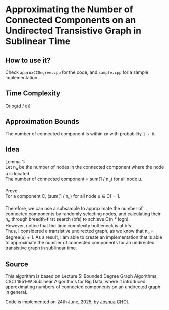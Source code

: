 # Approximating the Number of Connected Components on an Undirected Transistive Graph in Sublinear Time

## How to use it?
Check `approxCCDegree.cpp` for the code, and `sample.cpp` for a sample implementation.

## Time Complexity
O(log(d / ε))

## Approximation Bounds
The number of connected component is within `εn` with probability `1 - δ`.

## Idea
Lemma 1:<br>
Let n<sub>u</sub> be the number of nodes in the connected component where the node u is located.<br>
The number of connected component = sum(1 / n<sub>u</sub>) for all node u.<br><br>
Prove:<br>
For a component C, (sum(1 / n<sub>u</sub>) for all node u ∈ C) = 1.<br><br>
Therefore, we can use a subsample to approximate the number of connected components by randomly selecting nodes, and calculating their n<sub>u</sub> through breadth-first search (bfs) to achieve O(n * logn).<br>
However, notice that the time complexity bottleneck is at bfs.<br>
Thus, I considered a transistive undirected graph, as we know that n<sub>u</sub> = degree(u) + 1. As a result, I am able to create an implementation that is able to approximate the number of connected components for an undirected transistive graph in sublinear time.

## Source
This algorithm is based on Lecture 5: Bounded Degree Graph Algorithms, CSCI 1951-W Sublinear Algorithms for Big Data, where it introduced approximating numbers of connected components on an undirected graph in general.

Code is implemented on 24th June, 2025, by [Joshua CHOI](https://joshuasyss.github.io/).
